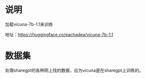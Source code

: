 # 说明

加载vicuna-7b-1.1来训练

地址：https://huggingface.co/eachadea/vicuna-7b-1.1

# 数据集


处理sharegpt的各种网上找的数据，应为vicuna是在sharegpt上训练的。